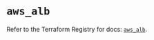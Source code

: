 # `aws_alb`

Refer to the Terraform Registry for docs: [`aws_alb`](https://registry.terraform.io/providers/hashicorp/aws/5.31.0/docs/resources/alb).
